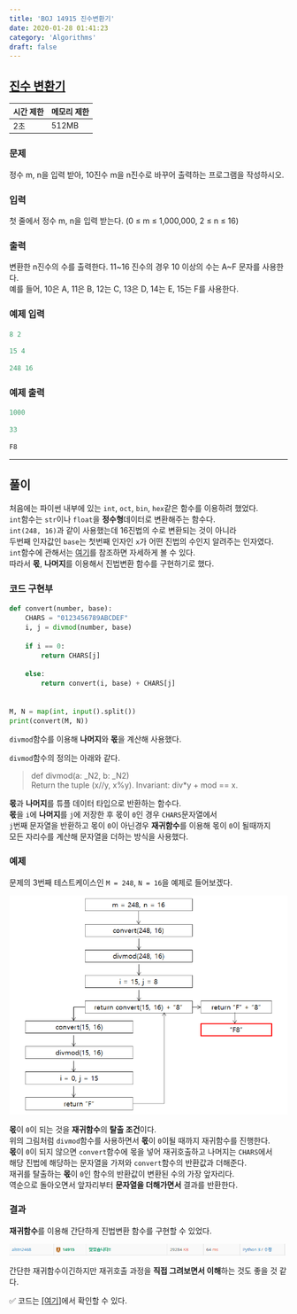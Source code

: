 ```yaml
---
title: 'BOJ 14915 진수변환기'
date: 2020-01-28 01:41:23
category: 'Algorithms'
draft: false
---
```


## [진수 변환기](https://www.acmicpc.net/problem/14915)

| 시간 제한 | 메모리 제한 |
| --------- | ----------- |
| 2초       | 512MB       |

### 문제

정수 m, n을 입력 받아, 10진수 m을 n진수로 바꾸어 출력하는 프로그램을 작성하시오.<br/>

### 입력

첫 줄에서 정수 m, n을 입력 받는다. (0 ≤ m ≤ 1,000,000, 2 ≤ n ≤ 16)<br/>

### 출력

변환한 n진수의 수를 출력한다. 11~16 진수의 경우 10 이상의 수는 A~F 문자를 사용한다.<br/>
예를 들어, 10은 A, 11은 B, 12는 C, 13은 D, 14는 E, 15는 F를 사용한다.<br/>

### 예제 입력

```python
8 2
```

```python
15 4
```

```python
248 16
```

### 예제 출력

```python
1000
```

```python
33
```

```python
F8
```

---

## 풀이

처음에는 파이썬 내부에 있는 `int`, `oct`, `bin`, `hex`같은 함수를 이용하려 했었다.<br>
`int`함수는 `str`이나 `float`을 **정수형**데이터로 변환해주는 함수다.<br>
`int(248, 16)`과 같이 사용했는데 16진법의 수로 변환되는 것이 아니라<br>
두번째 인자값인 `base`는 첫번째 인자인 `x`가 어떤 진법의 수인지 알려주는 인자였다.<br>
`int`함수에 관해서는 [여기](https://technote.kr/256)를 참조하면 자세하게 볼 수 있다.<br>
따라서 **몫**, **나머지**를 이용해서 진법변환 함수를 구현하기로 했다.<br>

### 코드 구현부

```python
def convert(number, base):
    CHARS = "0123456789ABCDEF"
    i, j = divmod(number, base)

    if i == 0:
        return CHARS[j]

    else:
        return convert(i, base) + CHARS[j]


M, N = map(int, input().split())
print(convert(M, N))
```

`divmod`함수를 이용해 **나머지**와 **몫**을 계산해 사용했다.<br>

`divmod`함수의 정의는 아래와 같다.<br>

> def divmod(a: \_N2, b: \_N2)<br>
> Return the tuple (x//y, x%y). Invariant: div\*y + mod == x.

**몫**과 **나머지**를 튜플 데이터 타입으로 반환하는 함수다.<br>
**몫**을 `i`에 **나머지**를 `j`에 저장한 후 몫이 `0`인 경우 `CHARS`문자열에서<br>
`j`번째 문자열을 반환하고 몫이 `0`이 아닌경우 **재귀함수**를 이용해 몫이 `0`이 될때까지<br>
모든 자리수를 계산해 문자열을 더하는 방식을 사용했다.<br>

### 예제

문제의 3번째 테스트케이스인 `M = 248`, `N = 16`을 예제로 들어보겠다.<br>

<img src="./images/2020-01-28-14915/1.PNG" width="600" height="auto">

**몫**이 `0`이 되는 것을 **재귀함수**의 **탈출 조건**이다.<br>
위의 그림처럼 `divmod`함수를 사용하면서 **몫**이 `0`이될 때까지 재귀함수를 진행한다.<br>
**몫**이 `0`이 되지 않으면 `convert`함수에 몫을 넣어 재귀호출하고 나머지는 `CHARS`에서<br>
해당 진법에 해당하는 문자열을 가져와 `convert`함수의 반환값과 더해준다.<br>
재귀를 탈출하는 **몫**이 `0`인 함수의 반환값이 변환된 수의 가장 앞자리다.<br>
역순으로 돌아오면서 앞자리부터 **문자열을 더해가면서** 결과를 반환한다.<br>

### 결과

**재귀함수**를 이용해 간단하게 진법변환 함수를 구현할 수 있었다.<br/>

<img src="./images/2020-01-28-14915/2.PNG" width="500" height="auto">

간단한 재귀함수이긴하지만 재귀호출 과정을 **직접 그려보면서 이해**하는 것도 좋을 것 같다.<br>

&#9989; 코드는 [[여기]](https://github.com/alstn2468/BaekJoon_Online_Judge/blob/master/14900~14999/14915.py)에서 확인할 수 있다.
